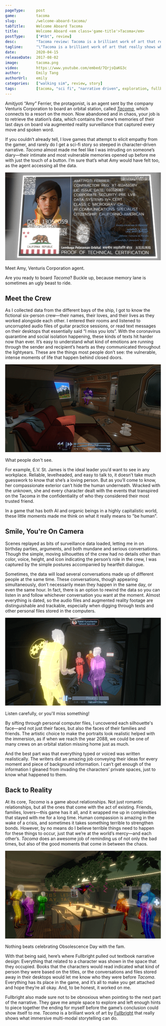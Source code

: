 ```yaml
---
pageType:     post
game:         tacoma
slug:         /welcome-aboard-tacoma/
tabTitle:     Welcome Aboard Tacoma
title:        Welcome Aboard <em class='game-title'>Tacoma</em>
postType:     ["#tbt", review]
desc:         "Tacoma review: Tacoma is a brilliant work of art that really shows what immersive multi-modal storytelling can do."
tagline:      "\"Tacoma is a brilliant work of art that really shows what immersive multi-modal storytelling can do.\""
date:         2020-04-15
releaseDate:  2017-08-02
image:        tacoma.png
video:        https://www.youtube.com/embed/7QrjsQaKG3c
author:       Emily Tang
authorUrl:    emily
categories:   ["walking sim", review, story]
tags:         [tacoma, "sci fi", "narrative driven", exploration, fullbright]
---
```

Amitjyoti “Amy” Ferrier, the protagonist, is an agent sent by the company Venturis Corporation to board an orbital station, called *[Tacoma](https://tacoma.game/)*, which connects to a resort on the moon. Now abandoned and in chaos, your job is to retrieve the station’s data, which contains the crew’s memories of their last days on board via augmented reality surveillance that captured every move and spoken word.

If you couldn’t already tell, I love games that attempt to elicit empathy from the gamer, and rarely do I get a sci-fi story so steeped in character-driven narrative. *Tacoma* almost made me feel like I was intruding on someone’s diary—their intimate and most vulnerable memories opened up before me with just the touch of a button. I’m sure that’s what Amy would have felt too, as the agent accessing all the data.

![Meet Amy.][image0]

<figcaption>Meet Amy, Venturis Corporation agent.</figcaption>

Are you ready to board *Tacoma*? Buckle up, because memory lane is sometimes an ugly beast to ride.

## Meet the Crew

As I collected data from the different bays of the ship, I got to know the fictional six-person crew—their names, their loves, and their lives as they worked alongside each other. I entered their rooms and listened to uncorrupted audio files of guitar practice sessions, or read text messages on their desktops that essentially said “I miss you lots”. With the coronavirus quarantine and social isolation happening, these kinds of texts hit harder now than ever. It’s easy to understand what kind of emotions are running through the sender and recipient’s hearts as they communicated throughout the lightyears. These are the things most people don’t see: the vulnerable, intense moments of life that happen behind closed doors.

![What people don't see.][image1]

<figcaption>What people don't see.</figcaption>

For example, E.V. St. James is the ideal leader you’d want to see in any workplace. Reliable, levelheaded, and easy to talk to, it doesn’t take much guesswork to know that she’s a loving person. But as you’ll come to know, her compassionate exterior can’t hide the human underneath. Wracked with the unknown, she and every character dealt with the events that transpired on the Tacoma in the confidentiality of who they considered their most trusted friend.

In a game that has both AI and organic beings in a highly capitalistic world, these little moments made me think on what it really means to "be human".

## Smile, You're On Camera

Scenes replayed as bits of surveillance data loaded, letting me in on birthday parties, arguments, and both mundane and serious conversations. Though the simple, moving silhouettes of the crew had no details other than color, voice, height, and icon indicating the person’s role in the crew, I was captured by the simple postures accompanied by heartfelt dialogue.

Sometimes, the data will load several conversations made up of different people at the same time. These conversations, though appearing simultaneously, don’t necessarily mean they happen in the same day, or even the same hour. In fact, there is an option to rewind the data so you can listen in and follow whichever conversation you want at the moment. Almost everything is dated, so the audio files and augmented reality footage are distinguishable and trackable, especially when digging through texts and other personal files stored in the computers.

![Listen carefully, or you'll miss something!][image2]

<figcaption>Listen carefully, or you'll miss something!</figcaption>

By sifting through personal computer files, I uncovered each silhouette's face—and not just their faces, but also the faces of their families and friends. The artistic choice to make the portraits look realistic helped with the immersion, as if when we reach the year 2088, we could be one of many crews on an orbital station missing home just as much.

And the best part was that everything typed or voiced was written realistically. The writers did an amazing job conveying their ideas for every moment and piece of background information. I can’t get enough of the information I gleaned from invading the characters’ private spaces, just to know what happened to them.

## Back to Reality

At its core, *Tacoma* is a game about relationships. Not just romantic relationships, but all the ones that come with the act of existing. Friends, families, lovers—this game has it all, and it wrapped me up in complexities that stayed with me for a long time. Human compassion is amazing in the wake of a crisis, and sometimes it takes something terrible to strengthen bonds. However, by no means do I believe terrible things need to happen for these things to occur, just that we’re at the world’s mercy—and each other’s. *Tacoma* does an awesome job of reminding us of not only the bad times, but also of the good moments that come in between the chaos.

![Nothing beats celebrating Obsolescence Day with the fam.][image3]

<figcaption>Nothing beats celebrating Obsolescence Day with the fam.</figcaption>

With that being said, here’s where Fullbright pulled out textbook narrative design: Everything that related to a character was shown in the space that they occupied. Books that the characters would read indicated what kind of person they were based on the titles, or the conversations and files stored away in their desktops would let me know who they were before *Tacoma*. Everything has its place in the game, and it’s all to make you get attached and hope they’re all okay. And, to be honest, it worked on me.

Fullbright also made sure not to be obnoxious when pointing to the next part of the narrative. They gave me ample space to explore and left enough hints to piece together the ending for myself before the game’s conclusion could show itself to me. *Tacoma* is a brilliant work of art by [Fullbright](https://fullbrig.ht/) that really shows what immersive multi-modal storytelling can do.

[image0]: ../../../images/post/tacoma/tacoma0.png
[image1]: ../../../images/post/tacoma/tacoma1.png
[image2]: ../../../images/post/tacoma/tacoma2.png
[image3]: ../../../images/post/tacoma/tacoma3.png